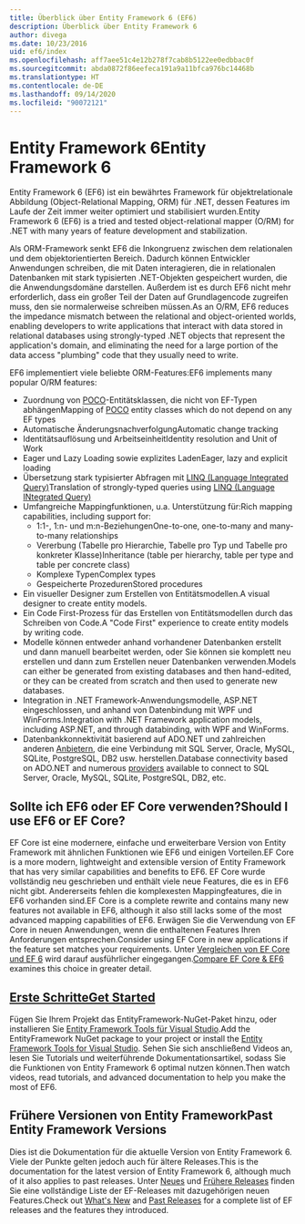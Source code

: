 ```yaml
---
title: Überblick über Entity Framework 6 (EF6)
description: Überblick über Entity Framework 6
author: divega
ms.date: 10/23/2016
uid: ef6/index
ms.openlocfilehash: aff7aee51c4e12b278f7cab8b5122ee0edbbac0f
ms.sourcegitcommit: abda0872f86eefeca191a9a11bfca976bc14468b
ms.translationtype: HT
ms.contentlocale: de-DE
ms.lasthandoff: 09/14/2020
ms.locfileid: "90072121"
---
```

# <a name="entity-framework-6"></a><span data-ttu-id="33985-103">Entity Framework 6</span><span class="sxs-lookup"><span data-stu-id="33985-103">Entity Framework 6</span></span>
<span data-ttu-id="33985-104">Entity Framework 6 (EF6) ist ein bewährtes Framework für objektrelationale Abbildung (Object-Relational Mapping, ORM) für .NET, dessen Features im Laufe der Zeit immer weiter optimiert und stabilisiert wurden.</span><span class="sxs-lookup"><span data-stu-id="33985-104">Entity Framework 6 (EF6) is a tried and tested object-relational mapper (O/RM) for .NET with many years of feature development and stabilization.</span></span>

<span data-ttu-id="33985-105">Als ORM-Framework senkt EF6 die Inkongruenz zwischen dem relationalen und dem objektorientierten Bereich. Dadurch können Entwickler Anwendungen schreiben, die mit Daten interagieren, die in relationalen Datenbanken mit stark typisierten .NET-Objekten gespeichert wurden, die die Anwendungsdomäne darstellen. Außerdem ist es durch EF6 nicht mehr erforderlich, dass ein großer Teil der Daten auf Grundlagencode zugreifen muss, den sie normalerweise schreiben müssen.</span><span class="sxs-lookup"><span data-stu-id="33985-105">As an O/RM, EF6 reduces the impedance mismatch between the relational and object-oriented worlds, enabling developers to write applications that interact with data stored in relational databases using strongly-typed .NET objects that represent the application's domain, and eliminating the need for a large portion of the data access "plumbing" code that they usually need to write.</span></span>

<span data-ttu-id="33985-106">EF6 implementiert viele beliebte ORM-Features:</span><span class="sxs-lookup"><span data-stu-id="33985-106">EF6 implements many popular O/RM features:</span></span>
- <span data-ttu-id="33985-107">Zuordnung von [POCO](xref:ef6/resources/glossary#poco)-Entitätsklassen, die nicht von EF-Typen abhängen</span><span class="sxs-lookup"><span data-stu-id="33985-107">Mapping of [POCO](xref:ef6/resources/glossary#poco) entity classes which do not depend on any EF types</span></span>
- <span data-ttu-id="33985-108">Automatische Änderungsnachverfolgung</span><span class="sxs-lookup"><span data-stu-id="33985-108">Automatic change tracking</span></span>
- <span data-ttu-id="33985-109">Identitätsauflösung und Arbeitseinheit</span><span class="sxs-lookup"><span data-stu-id="33985-109">Identity resolution and Unit of Work</span></span>
- <span data-ttu-id="33985-110">Eager und Lazy Loading sowie explizites Laden</span><span class="sxs-lookup"><span data-stu-id="33985-110">Eager, lazy and explicit loading</span></span>
- <span data-ttu-id="33985-111">Übersetzung stark typisierter Abfragen mit [LINQ (Language Integrated Query)](https://aka.ms/AA6hsvu)</span><span class="sxs-lookup"><span data-stu-id="33985-111">Translation of strongly-typed queries using [LINQ (Language INtegrated Query)](https://aka.ms/AA6hsvu)</span></span>
- <span data-ttu-id="33985-112">Umfangreiche Mappingfunktionen, u.a. Unterstützung für:</span><span class="sxs-lookup"><span data-stu-id="33985-112">Rich mapping capabilities, including support for:</span></span>
  - <span data-ttu-id="33985-113">1:1-, 1:n- und m:n-Beziehungen</span><span class="sxs-lookup"><span data-stu-id="33985-113">One-to-one, one-to-many and many-to-many relationships</span></span>
  - <span data-ttu-id="33985-114">Vererbung (Tabelle pro Hierarchie, Tabelle pro Typ und Tabelle pro konkreter Klasse)</span><span class="sxs-lookup"><span data-stu-id="33985-114">Inheritance (table per hierarchy, table per type and table per concrete class)</span></span>
  - <span data-ttu-id="33985-115">Komplexe Typen</span><span class="sxs-lookup"><span data-stu-id="33985-115">Complex types</span></span>
  - <span data-ttu-id="33985-116">Gespeicherte Prozeduren</span><span class="sxs-lookup"><span data-stu-id="33985-116">Stored procedures</span></span>
- <span data-ttu-id="33985-117">Ein visueller Designer zum Erstellen von Entitätsmodellen.</span><span class="sxs-lookup"><span data-stu-id="33985-117">A visual designer to create entity models.</span></span>
- <span data-ttu-id="33985-118">Ein Code First-Prozess für das Erstellen von Entitätsmodellen durch das Schreiben von Code.</span><span class="sxs-lookup"><span data-stu-id="33985-118">A "Code First" experience to create entity models by writing code.</span></span>
- <span data-ttu-id="33985-119">Modelle können entweder anhand vorhandener Datenbanken erstellt und dann manuell bearbeitet werden, oder Sie können sie komplett neu erstellen und dann zum Erstellen neuer Datenbanken verwenden.</span><span class="sxs-lookup"><span data-stu-id="33985-119">Models can either be generated from existing databases and then hand-edited, or they can be created from scratch and then used to generate new databases.</span></span>
- <span data-ttu-id="33985-120">Integration in .NET Framework-Anwendungsmodelle, ASP.NET eingeschlossen, und anhand von Datenbindung mit WPF und WinForms.</span><span class="sxs-lookup"><span data-stu-id="33985-120">Integration with .NET Framework application models, including ASP.NET, and through databinding, with WPF and WinForms.</span></span>
- <span data-ttu-id="33985-121">Datenbankkonnektivität basierend auf ADO.NET und zahlreichen anderen [Anbietern](xref:ef6/fundamentals/providers/index), die eine Verbindung mit SQL Server, Oracle, MySQL, SQLite, PostgreSQL, DB2 usw. herstellen.</span><span class="sxs-lookup"><span data-stu-id="33985-121">Database connectivity based on ADO.NET and numerous [providers](xref:ef6/fundamentals/providers/index) available to connect to SQL Server, Oracle, MySQL, SQLite, PostgreSQL, DB2, etc.</span></span>

## <a name="should-i-use-ef6-or-ef-core"></a><span data-ttu-id="33985-122">Sollte ich EF6 oder EF Core verwenden?</span><span class="sxs-lookup"><span data-stu-id="33985-122">Should I use EF6 or EF Core?</span></span>

<span data-ttu-id="33985-123">EF Core ist eine modernere, einfache und erweiterbare Version von Entity Framework mit ähnlichen Funktionen wie EF6 und einigen Vorteilen.</span><span class="sxs-lookup"><span data-stu-id="33985-123">EF Core is a more modern, lightweight and extensible version of Entity Framework that has very similar capabilities and benefits to EF6.</span></span>
<span data-ttu-id="33985-124">EF Core wurde vollständig neu geschrieben und enthält viele neue Features, die es in EF6 nicht gibt. Andererseits fehlen die komplexesten Mappingfeatures, die in EF6 vorhanden sind.</span><span class="sxs-lookup"><span data-stu-id="33985-124">EF Core is a complete rewrite and contains many new features not available in EF6, although it also still lacks some of the most advanced mapping capabilities of EF6.</span></span>
<span data-ttu-id="33985-125">Erwägen Sie die Verwendung von EF Core in neuen Anwendungen, wenn die enthaltenen Features Ihren Anforderungen entsprechen.</span><span class="sxs-lookup"><span data-stu-id="33985-125">Consider using EF Core in new applications if the feature set matches your requirements.</span></span>
<span data-ttu-id="33985-126">Unter [Vergleichen von EF Core und EF 6](xref:efcore-and-ef6/index) wird darauf ausführlicher eingegangen.</span><span class="sxs-lookup"><span data-stu-id="33985-126">[Compare EF Core & EF6](xref:efcore-and-ef6/index) examines this choice in greater detail.</span></span>

## <a name="get-started"></a>[<span data-ttu-id="33985-127">Erste Schritte</span><span class="sxs-lookup"><span data-stu-id="33985-127">Get Started</span></span>](xref:ef6/get-started)

<span data-ttu-id="33985-128">Fügen Sie Ihrem Projekt das EntityFramework-NuGet-Paket hinzu, oder installieren Sie [Entity Framework Tools für Visual Studio](https://aka.ms/AA6i8c5).</span><span class="sxs-lookup"><span data-stu-id="33985-128">Add the EntityFramework NuGet package to your project or install the [Entity Framework Tools for Visual Studio](https://aka.ms/AA6i8c5).</span></span> <span data-ttu-id="33985-129">Sehen Sie sich anschließend Videos an, lesen Sie Tutorials und weiterführende Dokumentationsartikel, sodass Sie die Funktionen von Entity Framework 6 optimal nutzen können.</span><span class="sxs-lookup"><span data-stu-id="33985-129">Then watch videos, read tutorials, and advanced documentation to help you make the most of EF6.</span></span>

## <a name="past-entity-framework-versions"></a><span data-ttu-id="33985-130">Frühere Versionen von Entity Framework</span><span class="sxs-lookup"><span data-stu-id="33985-130">Past Entity Framework Versions</span></span>

<span data-ttu-id="33985-131">Dies ist die Dokumentation für die aktuelle Version von Entity Framework 6. Viele der Punkte gelten jedoch auch für ältere Releases.</span><span class="sxs-lookup"><span data-stu-id="33985-131">This is the documentation for the latest version of Entity Framework 6, although much of it also applies to past releases.</span></span>
<span data-ttu-id="33985-132">Unter [Neues](xref:ef6/what-is-new/index) und [Frühere Releases](xref:ef6/what-is-new/past-releases) finden Sie eine vollständige Liste der EF-Releases mit dazugehörigen neuen Features.</span><span class="sxs-lookup"><span data-stu-id="33985-132">Check out [What's New](xref:ef6/what-is-new/index) and [Past Releases](xref:ef6/what-is-new/past-releases) for a complete list of EF releases and the features they introduced.</span></span>
